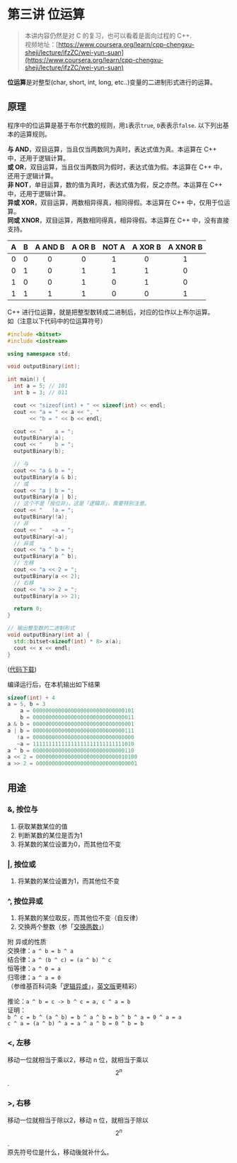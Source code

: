 # 第三讲 位运算

> 本讲内容仍然是对 C 的复习，也可以看着是面向过程的 C++.  
> 视频地址：[https://www.coursera.org/learn/cpp-chengxu-sheji/lecture/ifzZC/wei-yun-suan](https://www.coursera.org/learn/cpp-chengxu-sheji/lecture/ifzZC/wei-yun-suan)

**位运算**是对整型(char, short, int, long, etc..)变量的二进制形式进行的运算。

## 原理
程序中的位运算是基于布尔代数的规则，用``1``表示``true``, ``0``表表示``false``. 以下列出基本的运算规则。

**与 AND**，双目运算，当且仅当两数同为真时，表达式值为真。本运算在 C++ 中，还用于逻辑计算。  
**或 OR**，双目运算，当且仅当两数同为假时，表达式值为假。本运算在 C++ 中，还用于逻辑计算。  
**非 NOT**，单目运算，数的值为真时，表达式值为假，反之亦然。本运算在 C++ 中，还用于逻辑计算。  
**异或 XOR**，双目运算，两数相异得真，相同得假。本运算在 C++ 中，仅用于位运算。  
**同或 XNOR**，双目运算，两数相同得真，相异得假。本运算在 C++ 中，没有直接支持。

| A | B | A AND B | A OR B | NOT A | A XOR B | A XNOR B |
| :---: | :---: | :---: | :---: | :---: | :---: | :---: |
| 0 | 0 | 0 | 0 | 1 | 0 | 1 |
| 0 | 1 | 0 | 1 | 1 | 1 | 0 |
| 1 | 0 | 0 | 1 | 0 | 1 | 0 |
| 1 | 1 | 1 | 1 | 0 | 0 | 1 |

C++ 进行位运算，就是把整型数转成二进制后，对应的位作以上布尔运算。  
如（注意以下代码中的位运算符号）
``` CPP
#include <bitset>
#include <iostream>

using namespace std;

void outputBinary(int);

int main() {
  int a = 5; // 101
  int b = 3; // 011

  cout << "sizeof(int) + " << sizeof(int) << endl;
  cout << "a = " << a << ", "
       << "b = " << b << endl;

  cout << "    a = ";
  outputBinary(a);
  cout << "    b = ";
  outputBinary(b);

  // 与
  cout << "a & b = ";
  outputBinary(a & b);
  // 或
  cout << "a | b = ";
  outputBinary(a | b);
  // 这个不是「按位非」，这是「逻辑非」，需要特别注意。
  cout << "   !a = ";
  outputBinary(!a);
  // 非
  cout << "   ~a = ";
  outputBinary(~a);
  // 异或
  cout << "a ^ b = ";
  outputBinary(a ^ b);
  // 左移
  cout << "a << 2 = ";
  outputBinary(a << 2);
  // 右移
  cout << "a >> 2 = ";
  outputBinary(a >> 2);

  return 0;
}

// 输出整型数的二进制形式
void outputBinary(int a) {
  std::bitset<sizeof(int) * 8> x(a);
  cout << x << endl;
}

```
([代码下载](code/ch03/ch03.1.cpp))

编译运行后，在本机输出如下结果  
``` CPP
sizeof(int) + 4
a = 5, b = 3
    a = 00000000000000000000000000000101
    b = 00000000000000000000000000000011
a & b = 00000000000000000000000000000001
a | b = 00000000000000000000000000000111
   !a = 00000000000000000000000000000000
   ~a = 11111111111111111111111111111010
a ^ b = 00000000000000000000000000000110
a << 2 = 00000000000000000000000000010100
a >> 2 = 00000000000000000000000000000001
```
## 用途

### &, 按位与
1. 获取某数某位的值
2. 判断某数的某位是否为1
2. 将某数的某位设置为0，而其他位不变

### |, 按位或
1. 将某数的某位设置为1，而其他位不变

### ^, 按位异或
1. 将某数的某位取反，而其他位不变（自反律）
2. 交换两个整数（参「[交换两数](http://wiki.iridiumcao.info/it/algorithms/exchange-two-values)」）

附 异或的性质  
交换律：`a ^ b = b ^ a`   
结合律：`a ^ (b ^ c) = (a ^ b) ^ c`   
恒等律：`a ^ 0 = a`   
归零律：`a ^ a = 0`   
（参维基百科词条「[逻辑异或](https://zh.wikipedia.org/wiki/%E9%80%BB%E8%BE%91%E5%BC%82%E6%88%96)」，[英文版](https://en.wikipedia.org/wiki/Exclusive_or)更精彩）

推论：`a ^ b = c -> b ^ c = a, c ^ a = b`  
证明：   
`b ^ c = b ^ (a ^ b) = b ^ a ^ b = b ^ b ^ a = 0 ^ a = a`  
`c ^ a = (a ^ b) ^ a = a ^ a ^ b = 0 ^ b = b`  

### <, 左移
移动一位就相当于乘以2，移动 n 位，就相当于乘以 $$2^n$$.  

### >, 右移
移动一位就相当于除以2，移动 n 位，就相当于除以 $$2^n$$.  
原先符号位是什么，移动後就补什么。

